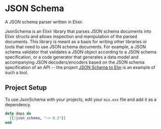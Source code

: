# JSON Schema

A JSON schema parser written in Elixir.

JsonSchema is an Elixir library that parses JSON schema documents into Elixir
structs and allows inspection and manipulation of the parsed documents. This
library is meant as a basis for writing other libraries or tools that need to
use JSON schema documents. For example, a JSON schema validator that validates a
JSON object according to a JSON schema specification, or a code generator that
generates a data model and accompanying JSON decoders/encoders based on the JSON
schema specification of an API -- the project [JSON Schema to
Elm](https://github.com/dragonwasrobot/json-schema-to-elm) is an example of such
a tool.

## Project Setup

To use JsonSchema with your projects, edit your `mix.exs` file and add it as a
dependency.

```elixir
defp deps do
  [{:json_schema, "~> 0.2"}]
end
```

